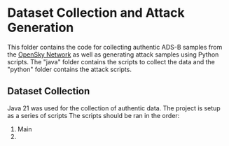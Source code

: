 # Dataset Collection and Attack Generation
This folder contains the code for collecting authentic ADS-B samples from the [OpenSky Network](https://opensky-network.org/) as well as generating attack samples using Python scripts.
The "java" folder contains the scripts to collect the data and the "python" folder contains the attack scripts.
## Dataset Collection
Java 21 was used for the collection of authentic data. 
The project is setup as a series of scripts
The scripts should be ran in the order:
1. Main
2. 

